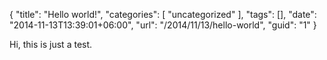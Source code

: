 {
	"title": "Hello world!",
	"categories": [
		"uncategorized"
	],
	"tags": [],
	"date": "2014-11-13T13:39:01+06:00",
	"url": "/2014/11/13/hello-world",
	"guid": "1"
}

Hi, this is just a test.